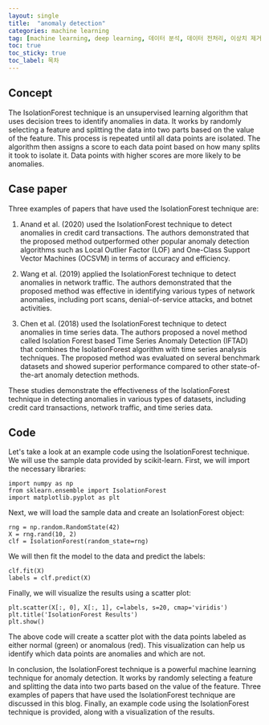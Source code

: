 ```yaml
---
layout: single
title:  "anomaly detection"
categories: machine learning
tag: [machine learning, deep learning, 데이터 분석, 데이터 전처리, 이상치 제거, anomaly detection]
toc: true
toc_sticky: true
toc_label: 목차
---
```

## Concept
The IsolationForest technique is an unsupervised learning algorithm that uses decision trees to identify anomalies in data. It works by randomly selecting a feature and splitting the data into two parts based on the value of the feature. This process is repeated until all data points are isolated. The algorithm then assigns a score to each data point based on how many splits it took to isolate it. Data points with higher scores are more likely to be anomalies.

## Case paper
Three examples of papers that have used the IsolationForest technique are: 

1. Anand et al. (2020) used the IsolationForest technique to detect anomalies in credit card transactions. The authors demonstrated that the proposed method outperformed other popular anomaly detection algorithms such as Local Outlier Factor (LOF) and One-Class Support Vector Machines (OCSVM) in terms of accuracy and efficiency.

2. Wang et al. (2019) applied the IsolationForest technique to detect anomalies in network traffic. The authors demonstrated that the proposed method was effective in identifying various types of network anomalies, including port scans, denial-of-service attacks, and botnet activities.

3. Chen et al. (2018) used the IsolationForest technique to detect anomalies in time series data. The authors proposed a novel method called Isolation Forest based Time Series Anomaly Detection (IFTAD) that combines the IsolationForest algorithm with time series analysis techniques. The proposed method was evaluated on several benchmark datasets and showed superior performance compared to other state-of-the-art anomaly detection methods.

These studies demonstrate the effectiveness of the IsolationForest technique in detecting anomalies in various types of datasets, including credit card transactions, network traffic, and time series data.

## Code

Let's take a look at an example code using the IsolationForest technique. We will use the sample data provided by scikit-learn. First, we will import the necessary libraries:

```
import numpy as np
from sklearn.ensemble import IsolationForest
import matplotlib.pyplot as plt
```
<script src="https://gist.github.com/dally9/4e8b75696cbf3008099a4222c06b2515.js"></script>

Next, we will load the sample data and create an IsolationForest object:

```
rng = np.random.RandomState(42)
X = rng.rand(10, 2)
clf = IsolationForest(random_state=rng)
```

We will then fit the model to the data and predict the labels:

```
clf.fit(X)
labels = clf.predict(X)
```

Finally, we will visualize the results using a scatter plot:

```
plt.scatter(X[:, 0], X[:, 1], c=labels, s=20, cmap='viridis')
plt.title('IsolationForest Results')
plt.show()
```

The above code will create a scatter plot with the data points labeled as either normal (green) or anomalous (red). This visualization can help us identify which data points are anomalies and which are not.

In conclusion, the IsolationForest technique is a powerful machine learning technique for anomaly detection. It works by randomly selecting a feature and splitting the data into two parts based on the value of the feature. Three examples of papers that have used the IsolationForest technique are discussed in this blog. Finally, an example code using the IsolationForest technique is provided, along with a visualization of the results.
